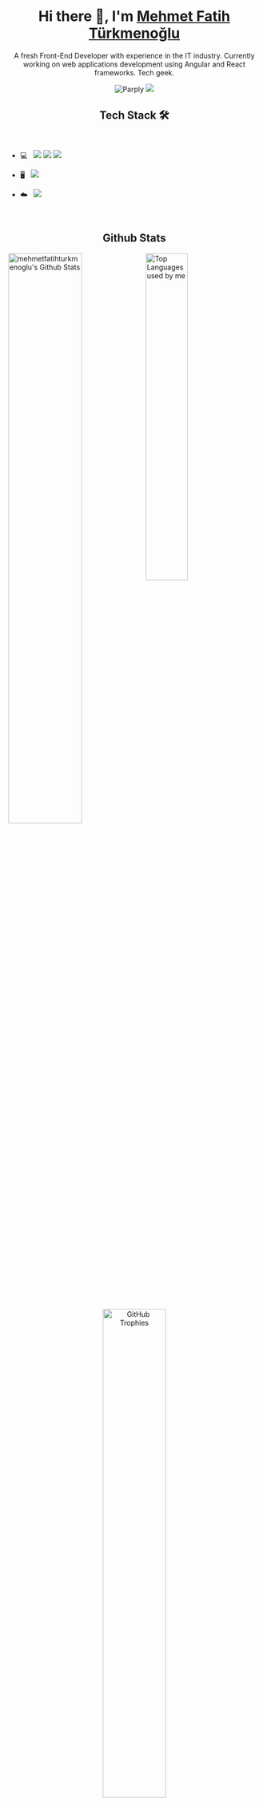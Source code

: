 <h1 align="center">Hi there 👋, I'm <a href="https://github.com/mehmetfatihturkmenoglu/">Mehmet Fatih Türkmenoğlu</a></h1>

<p align="center">
A fresh Front-End Developer with experience in the IT industry. Currently working on web applications development using Angular and React frameworks. Tech geek.
</p>

<p align="center">
  <img src="https://komarev.com/ghpvc/?username=mehmetfatihturkmenoglu" alt="Parply" />
    <a href="https://github.com/mehmetfatihturkmenoglu/"><img src="https://img.shields.io/github/followers/mehmetfatihturkmenoglu?style=flat-square?color=%234CC61E&label=GitHub%20Followers%20"></a>
</p>

<h2 align="center">Tech Stack 🛠</h2>

<br>

- 💻 &nbsp; <img src="https://img.shields.io/badge/JavaScript-323330?style=flat&logo=javascript&logoColor=F7DF1E"> <img src="https://img.shields.io/badge/React-20232A?style=flate&logo=react&logoColor=61DAFB"> <img src="https://img.shields.io/badge/Angular-DD0031?style=flat&logo=angular&logoColor=white">

- 🖥️ &nbsp; <img src="https://img.shields.io/badge/Visual%20Studio%20Code-007ACC?style=flat&logo=Visual%20Studio%20Code&logoColor=white&labelColor=007ACC">

- :cloud: &nbsp; <img src="https://img.shields.io/badge/PostgreSQL-316192?style=flat&logo=postgresql&logoColor=white">

<br>

<h2 align="center" background="#E33D80">Github Stats</h2>

<picture>
  <source media="(prefers-color-scheme: dark)" srcset="https://github-readme-stats.vercel.app/api?username=mehmetfatihturkmenoglu&show_icons=true&hide=contribs&cache_seconds=86400&theme=radical&bg_color=0D1117&hide_border=true">
  <source media="(prefers-color-scheme: light)" srcset="https://github-readme-stats.vercel.app/api?username=mehmetfatihturkmenoglu&show_icons=true&hide=contribs&cache_seconds=86400&hide_border=true">
  <img align="left" alt="mehmetfatihturkmenoglu's Github Stats" src="https://github-readme-stats.vercel.app/api?username=mehmetfatihturkmenoglu&show_icons=true&hide=contribs&cache_seconds=86400&theme=radical&bg_color=0D1117&hide_border=true" width="54%"/>
</picture>
<picture>
  <source media="(prefers-color-scheme: dark)" srcset="https://github-readme-stats.vercel.app/api/top-langs/?username=mehmetfatihturkmenoglu&langs_count=6&layout=compact&theme=radical&bg_color=0D1117&hide_border=true">
  <source media="(prefers-color-scheme: light)" srcset="https://github-readme-stats.vercel.app/api/top-langs/?username=mehmetfatihturkmenoglu&langs_count=6&layout=compact&hide_border=true">
  <img alt="Top Languages used by me" src="https://github-readme-stats.vercel.app/api/top-langs/?username=mehmetfatihturkmenoglu&langs_count=6&layout=compact&theme=radical&bg_color=0D1117&hide_border=true" width="40.9%"/>
</picture>

<br><br>

<p align="center">
  <picture>
    <source media="(prefers-color-scheme: dark)" srcset="https://github-readme-streak-stats.herokuapp.com?user=mehmetfatihturkmenoglu&theme=radical&hide_border=true&background=0D1117">
    <source media="(prefers-color-scheme: light)" srcset="https://github-readme-streak-stats.herokuapp.com?user=mehmetfatihturkmenoglu&hide_border=true">
    <img alt="GitHub Trophies" src="https://github-readme-streak-stats.herokuapp.com?user=mehmetfatihturkmenoglu&theme=radical&hide_border=true&background=0D1117" width="50%">
  </picture>
</p>

<br><br>

<p align="center">
  <picture>
    <source media="(prefers-color-scheme: dark)" srcset="https://github-profile-trophy.vercel.app/?username=mehmetfatihturkmenoglu&theme=radical&column=4&margin-w=15&no-frame=true&&no-bg=true&margin-h=15">
    <source media="(prefers-color-scheme: light)" srcset="https://github-profile-trophy.vercel.app/?username=mehmetfatihturkmenoglu&column=4&margin-w=15&no-frame=true&&no-bg=true&margin-h=15">
    <img alt="GitHub Trophies" src="https://github-profile-trophy.vercel.app/?username=mehmetfatihturkmenoglu&theme=radical&column=4&margin-w=15&no-frame=true&&no-bg=true&margin-h=15" width="80%">
  </picture>
</p>

<!--
[radical]: https://github-readme-stats.vercel.app/api?username=mehmetfatihturkmenoglu&show_icons=true&hide=contribs,prs&cache_seconds=86400&theme=radical&bg_color=0D1117&hide_border=true
[radical_repo]: https://github-readme-stats.vercel.app/api/pin/?username=mehmetfatihturkmenoglu&repo=PSM&cache_seconds=86400&theme=radical
[radical_languages]: https://github-readme-stats.vercel.app/api/top-langs/?username=mehmetfatihturkmenoglu&langs_count=4&layout=compact&theme=radical&bg_color=0D1117&hide_border=true
[radical_trophies]: https://github-profile-trophy.vercel.app/?username=mehmetfatihturkmenoglu&theme=radical&column=4&margin-w=15&no-frame=true&&no-bg=true&margin-h=15
[radical_streak]: https://github-readme-streak-stats.herokuapp.com?user=mehmetfatihturkmenoglu&theme=radical&hide_border=true&background=0D1117
-->
